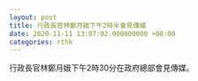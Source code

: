 ```yaml
---
layout: post
title: 行政長官林鄭月娥下午2時半會見傳媒
date: 2020-11-11 13:07:02.000000000 +08:00
categories: rthk
---
```


行政長官林鄭月娥下午2時30分在政府總部會見傳媒。
